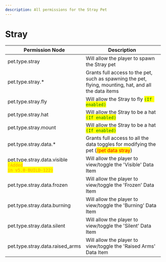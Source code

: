 ```yaml
---
description: All permissions for the Stray Pet
---
```



# Stray
| Permission Node | Description |
| - | - |
| pet.type.stray | Will allow the player to spawn the Stray pet |
| pet.type.stray.* | Grants full access to the pet, such as spawning the pet, flying, mounting, hat, and all the data items |
| pet.type.stray.fly | Will allow the Stray to fly <mark style="color:green;">`(If enabled)`</mark> |
| pet.type.stray.hat | Will allow the Stray to be a hat <mark style="color:green;">`(If enabled)`</mark> |
| pet.type.stray.mount | Will allow the Stray to be a hat <mark style="color:green;">`(If enabled)`</mark> |
| pet.type.stray.data.* | Grants full access to all the data toggles for modifying the pet (<mark style="color:red;">/pet data stray</mark>) |
| pet.type.stray.data.visible<br><mark style="color:orange;"><code>(Added in v5.0-BUILD-122)</code></mark> | Will allow the player to view/toggle the 'Visible' Data Item |
| pet.type.stray.data.frozen | Will allow the player to view/toggle the 'Frozen' Data Item |
| pet.type.stray.data.burning | Will allow the player to view/toggle the 'Burning' Data Item |
| pet.type.stray.data.silent | Will allow the player to view/toggle the 'Silent' Data Item |
| pet.type.stray.data.raised_arms | Will allow the player to view/toggle the 'Raised Arms' Data Item |

